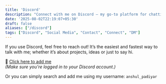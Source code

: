```yaml
---
title: 'Discord'
description: "Connect with me on Discord – my go-to platform for chatting and staying in touch."
date: '2025-08-02T22:19:07+05:30'
draft: false
aliases: ["/discord"]
tags: ["Discord", "Social Media", "Contact", "Connect", "DM"]
---
```


If you use Discord, feel free to reach out! It’s the easiest and fastest way to talk with me; whether it’s about projects, ideas or just to say hi.

🔗 [Click here to add me](https://discord.com/users/755643753443622912)  
_(Make sure you're logged in to your Discord account.)_

Or you can simply search and add me using my username: `anshul_padiyar`


